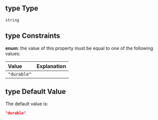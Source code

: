 ## type Type

`string`

## type Constraints

**enum**: the value of this property must be equal to one of the following values:

| Value       | Explanation |
| :---------- | ----------- |
| `"durable"` |             |

## type Default Value

The default value is:

```json
"durable"
```
